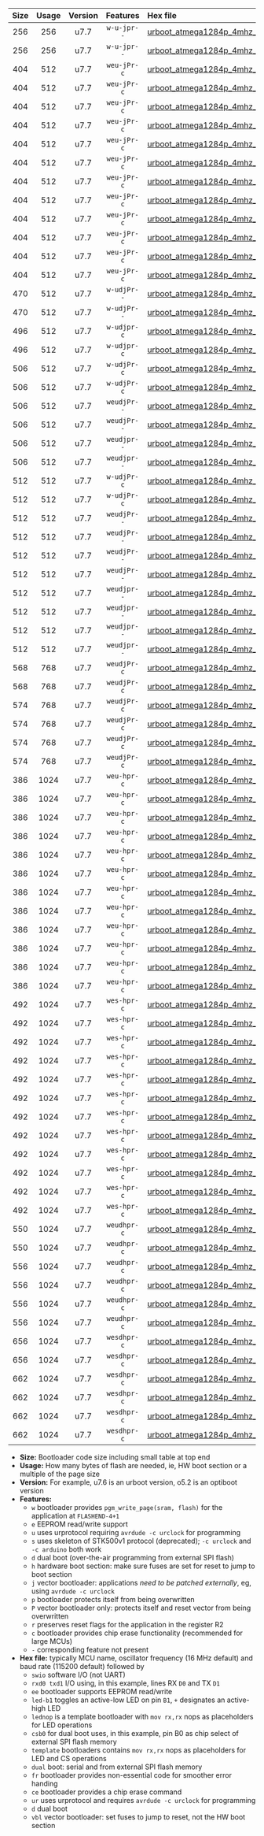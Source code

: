 |Size|Usage|Version|Features|Hex file|
|:-:|:-:|:-:|:-:|:--|
|256|256|u7.7|`w-u-jpr--`|[urboot_atmega1284p_4mhz_57600bps_swio_rxd0_txd1_ur_vbl.hex](https://raw.githubusercontent.com/stefanrueger/urboot.hex/main/mcus/atmega1284p/fcpu_4mhz/57600_bps/urboot_atmega1284p_4mhz_57600bps_swio_rxd0_txd1_ur_vbl.hex)|
|256|256|u7.7|`w-u-jpr--`|[urboot_atmega1284p_4mhz_57600bps_swio_rxd2_txd3_ur_vbl.hex](https://raw.githubusercontent.com/stefanrueger/urboot.hex/main/mcus/atmega1284p/fcpu_4mhz/57600_bps/urboot_atmega1284p_4mhz_57600bps_swio_rxd2_txd3_ur_vbl.hex)|
|404|512|u7.7|`weu-jPr-c`|[urboot_atmega1284p_4mhz_57600bps_swio_rxd0_txd1_ee_led+b0_fr_ce_ur_vbl.hex](https://raw.githubusercontent.com/stefanrueger/urboot.hex/main/mcus/atmega1284p/fcpu_4mhz/57600_bps/urboot_atmega1284p_4mhz_57600bps_swio_rxd0_txd1_ee_led+b0_fr_ce_ur_vbl.hex)|
|404|512|u7.7|`weu-jPr-c`|[urboot_atmega1284p_4mhz_57600bps_swio_rxd0_txd1_ee_led+b5_fr_ce_ur_vbl.hex](https://raw.githubusercontent.com/stefanrueger/urboot.hex/main/mcus/atmega1284p/fcpu_4mhz/57600_bps/urboot_atmega1284p_4mhz_57600bps_swio_rxd0_txd1_ee_led+b5_fr_ce_ur_vbl.hex)|
|404|512|u7.7|`weu-jPr-c`|[urboot_atmega1284p_4mhz_57600bps_swio_rxd0_txd1_ee_led+b7_fr_ce_ur_vbl.hex](https://raw.githubusercontent.com/stefanrueger/urboot.hex/main/mcus/atmega1284p/fcpu_4mhz/57600_bps/urboot_atmega1284p_4mhz_57600bps_swio_rxd0_txd1_ee_led+b7_fr_ce_ur_vbl.hex)|
|404|512|u7.7|`weu-jPr-c`|[urboot_atmega1284p_4mhz_57600bps_swio_rxd0_txd1_ee_led+c7_fr_ce_ur_vbl.hex](https://raw.githubusercontent.com/stefanrueger/urboot.hex/main/mcus/atmega1284p/fcpu_4mhz/57600_bps/urboot_atmega1284p_4mhz_57600bps_swio_rxd0_txd1_ee_led+c7_fr_ce_ur_vbl.hex)|
|404|512|u7.7|`weu-jPr-c`|[urboot_atmega1284p_4mhz_57600bps_swio_rxd0_txd1_ee_led+d7_fr_ce_ur_vbl.hex](https://raw.githubusercontent.com/stefanrueger/urboot.hex/main/mcus/atmega1284p/fcpu_4mhz/57600_bps/urboot_atmega1284p_4mhz_57600bps_swio_rxd0_txd1_ee_led+d7_fr_ce_ur_vbl.hex)|
|404|512|u7.7|`weu-jPr-c`|[urboot_atmega1284p_4mhz_57600bps_swio_rxd0_txd1_ee_lednop_fr_ce_ur_vbl.hex](https://raw.githubusercontent.com/stefanrueger/urboot.hex/main/mcus/atmega1284p/fcpu_4mhz/57600_bps/urboot_atmega1284p_4mhz_57600bps_swio_rxd0_txd1_ee_lednop_fr_ce_ur_vbl.hex)|
|404|512|u7.7|`weu-jPr-c`|[urboot_atmega1284p_4mhz_57600bps_swio_rxd2_txd3_ee_led+b0_fr_ce_ur_vbl.hex](https://raw.githubusercontent.com/stefanrueger/urboot.hex/main/mcus/atmega1284p/fcpu_4mhz/57600_bps/urboot_atmega1284p_4mhz_57600bps_swio_rxd2_txd3_ee_led+b0_fr_ce_ur_vbl.hex)|
|404|512|u7.7|`weu-jPr-c`|[urboot_atmega1284p_4mhz_57600bps_swio_rxd2_txd3_ee_led+b5_fr_ce_ur_vbl.hex](https://raw.githubusercontent.com/stefanrueger/urboot.hex/main/mcus/atmega1284p/fcpu_4mhz/57600_bps/urboot_atmega1284p_4mhz_57600bps_swio_rxd2_txd3_ee_led+b5_fr_ce_ur_vbl.hex)|
|404|512|u7.7|`weu-jPr-c`|[urboot_atmega1284p_4mhz_57600bps_swio_rxd2_txd3_ee_led+b7_fr_ce_ur_vbl.hex](https://raw.githubusercontent.com/stefanrueger/urboot.hex/main/mcus/atmega1284p/fcpu_4mhz/57600_bps/urboot_atmega1284p_4mhz_57600bps_swio_rxd2_txd3_ee_led+b7_fr_ce_ur_vbl.hex)|
|404|512|u7.7|`weu-jPr-c`|[urboot_atmega1284p_4mhz_57600bps_swio_rxd2_txd3_ee_led+c7_fr_ce_ur_vbl.hex](https://raw.githubusercontent.com/stefanrueger/urboot.hex/main/mcus/atmega1284p/fcpu_4mhz/57600_bps/urboot_atmega1284p_4mhz_57600bps_swio_rxd2_txd3_ee_led+c7_fr_ce_ur_vbl.hex)|
|404|512|u7.7|`weu-jPr-c`|[urboot_atmega1284p_4mhz_57600bps_swio_rxd2_txd3_ee_led+d7_fr_ce_ur_vbl.hex](https://raw.githubusercontent.com/stefanrueger/urboot.hex/main/mcus/atmega1284p/fcpu_4mhz/57600_bps/urboot_atmega1284p_4mhz_57600bps_swio_rxd2_txd3_ee_led+d7_fr_ce_ur_vbl.hex)|
|404|512|u7.7|`weu-jPr-c`|[urboot_atmega1284p_4mhz_57600bps_swio_rxd2_txd3_ee_lednop_fr_ce_ur_vbl.hex](https://raw.githubusercontent.com/stefanrueger/urboot.hex/main/mcus/atmega1284p/fcpu_4mhz/57600_bps/urboot_atmega1284p_4mhz_57600bps_swio_rxd2_txd3_ee_lednop_fr_ce_ur_vbl.hex)|
|470|512|u7.7|`w-udjPr--`|[urboot_atmega1284p_4mhz_57600bps_swio_rxd0_txd1_template_dual_fr_ur_vbl.hex](https://raw.githubusercontent.com/stefanrueger/urboot.hex/main/mcus/atmega1284p/fcpu_4mhz/57600_bps/urboot_atmega1284p_4mhz_57600bps_swio_rxd0_txd1_template_dual_fr_ur_vbl.hex)|
|470|512|u7.7|`w-udjPr--`|[urboot_atmega1284p_4mhz_57600bps_swio_rxd2_txd3_template_dual_fr_ur_vbl.hex](https://raw.githubusercontent.com/stefanrueger/urboot.hex/main/mcus/atmega1284p/fcpu_4mhz/57600_bps/urboot_atmega1284p_4mhz_57600bps_swio_rxd2_txd3_template_dual_fr_ur_vbl.hex)|
|496|512|u7.7|`w-udjpr-c`|[urboot_atmega1284p_4mhz_57600bps_swio_rxd0_txd1_template_dual_fr_ce_ur_vbl.hex](https://raw.githubusercontent.com/stefanrueger/urboot.hex/main/mcus/atmega1284p/fcpu_4mhz/57600_bps/urboot_atmega1284p_4mhz_57600bps_swio_rxd0_txd1_template_dual_fr_ce_ur_vbl.hex)|
|496|512|u7.7|`w-udjpr-c`|[urboot_atmega1284p_4mhz_57600bps_swio_rxd2_txd3_template_dual_fr_ce_ur_vbl.hex](https://raw.githubusercontent.com/stefanrueger/urboot.hex/main/mcus/atmega1284p/fcpu_4mhz/57600_bps/urboot_atmega1284p_4mhz_57600bps_swio_rxd2_txd3_template_dual_fr_ce_ur_vbl.hex)|
|506|512|u7.7|`w-udjPr-c`|[urboot_atmega1284p_4mhz_57600bps_swio_rxd0_txd1_led+c7_csb3_dual_fr_ce_ur_vbl.hex](https://raw.githubusercontent.com/stefanrueger/urboot.hex/main/mcus/atmega1284p/fcpu_4mhz/57600_bps/urboot_atmega1284p_4mhz_57600bps_swio_rxd0_txd1_led+c7_csb3_dual_fr_ce_ur_vbl.hex)|
|506|512|u7.7|`w-udjPr-c`|[urboot_atmega1284p_4mhz_57600bps_swio_rxd2_txd3_led+c7_csb3_dual_fr_ce_ur_vbl.hex](https://raw.githubusercontent.com/stefanrueger/urboot.hex/main/mcus/atmega1284p/fcpu_4mhz/57600_bps/urboot_atmega1284p_4mhz_57600bps_swio_rxd2_txd3_led+c7_csb3_dual_fr_ce_ur_vbl.hex)|
|506|512|u7.7|`weudjPr--`|[urboot_atmega1284p_4mhz_57600bps_swio_rxd0_txd1_ee_led+c7_csb3_dual_ur_vbl.hex](https://raw.githubusercontent.com/stefanrueger/urboot.hex/main/mcus/atmega1284p/fcpu_4mhz/57600_bps/urboot_atmega1284p_4mhz_57600bps_swio_rxd0_txd1_ee_led+c7_csb3_dual_ur_vbl.hex)|
|506|512|u7.7|`weudjPr--`|[urboot_atmega1284p_4mhz_57600bps_swio_rxd2_txd3_ee_led+c7_csb3_dual_ur_vbl.hex](https://raw.githubusercontent.com/stefanrueger/urboot.hex/main/mcus/atmega1284p/fcpu_4mhz/57600_bps/urboot_atmega1284p_4mhz_57600bps_swio_rxd2_txd3_ee_led+c7_csb3_dual_ur_vbl.hex)|
|506|512|u7.7|`weudjpr--`|[urboot_atmega1284p_4mhz_57600bps_swio_rxd0_txd1_ee_led+c7_csb3_dual_fr_ur_vbl.hex](https://raw.githubusercontent.com/stefanrueger/urboot.hex/main/mcus/atmega1284p/fcpu_4mhz/57600_bps/urboot_atmega1284p_4mhz_57600bps_swio_rxd0_txd1_ee_led+c7_csb3_dual_fr_ur_vbl.hex)|
|506|512|u7.7|`weudjpr--`|[urboot_atmega1284p_4mhz_57600bps_swio_rxd2_txd3_ee_led+c7_csb3_dual_fr_ur_vbl.hex](https://raw.githubusercontent.com/stefanrueger/urboot.hex/main/mcus/atmega1284p/fcpu_4mhz/57600_bps/urboot_atmega1284p_4mhz_57600bps_swio_rxd2_txd3_ee_led+c7_csb3_dual_fr_ur_vbl.hex)|
|512|512|u7.7|`w-udjPr-c`|[urboot_atmega1284p_4mhz_57600bps_swio_rxd0_txd1_led+d7_csc7_dual_fr_ce_ur_vbl.hex](https://raw.githubusercontent.com/stefanrueger/urboot.hex/main/mcus/atmega1284p/fcpu_4mhz/57600_bps/urboot_atmega1284p_4mhz_57600bps_swio_rxd0_txd1_led+d7_csc7_dual_fr_ce_ur_vbl.hex)|
|512|512|u7.7|`w-udjPr-c`|[urboot_atmega1284p_4mhz_57600bps_swio_rxd2_txd3_led+d7_csc7_dual_fr_ce_ur_vbl.hex](https://raw.githubusercontent.com/stefanrueger/urboot.hex/main/mcus/atmega1284p/fcpu_4mhz/57600_bps/urboot_atmega1284p_4mhz_57600bps_swio_rxd2_txd3_led+d7_csc7_dual_fr_ce_ur_vbl.hex)|
|512|512|u7.7|`weudjPr--`|[urboot_atmega1284p_4mhz_57600bps_swio_rxd0_txd1_ee_led+d7_csc7_dual_ur_vbl.hex](https://raw.githubusercontent.com/stefanrueger/urboot.hex/main/mcus/atmega1284p/fcpu_4mhz/57600_bps/urboot_atmega1284p_4mhz_57600bps_swio_rxd0_txd1_ee_led+d7_csc7_dual_ur_vbl.hex)|
|512|512|u7.7|`weudjPr--`|[urboot_atmega1284p_4mhz_57600bps_swio_rxd0_txd1_ee_template_dual_ur_vbl.hex](https://raw.githubusercontent.com/stefanrueger/urboot.hex/main/mcus/atmega1284p/fcpu_4mhz/57600_bps/urboot_atmega1284p_4mhz_57600bps_swio_rxd0_txd1_ee_template_dual_ur_vbl.hex)|
|512|512|u7.7|`weudjPr--`|[urboot_atmega1284p_4mhz_57600bps_swio_rxd2_txd3_ee_led+d7_csc7_dual_ur_vbl.hex](https://raw.githubusercontent.com/stefanrueger/urboot.hex/main/mcus/atmega1284p/fcpu_4mhz/57600_bps/urboot_atmega1284p_4mhz_57600bps_swio_rxd2_txd3_ee_led+d7_csc7_dual_ur_vbl.hex)|
|512|512|u7.7|`weudjPr--`|[urboot_atmega1284p_4mhz_57600bps_swio_rxd2_txd3_ee_template_dual_ur_vbl.hex](https://raw.githubusercontent.com/stefanrueger/urboot.hex/main/mcus/atmega1284p/fcpu_4mhz/57600_bps/urboot_atmega1284p_4mhz_57600bps_swio_rxd2_txd3_ee_template_dual_ur_vbl.hex)|
|512|512|u7.7|`weudjpr--`|[urboot_atmega1284p_4mhz_57600bps_swio_rxd0_txd1_ee_led+d7_csc7_dual_fr_ur_vbl.hex](https://raw.githubusercontent.com/stefanrueger/urboot.hex/main/mcus/atmega1284p/fcpu_4mhz/57600_bps/urboot_atmega1284p_4mhz_57600bps_swio_rxd0_txd1_ee_led+d7_csc7_dual_fr_ur_vbl.hex)|
|512|512|u7.7|`weudjpr--`|[urboot_atmega1284p_4mhz_57600bps_swio_rxd0_txd1_ee_template_dual_fr_ur_vbl.hex](https://raw.githubusercontent.com/stefanrueger/urboot.hex/main/mcus/atmega1284p/fcpu_4mhz/57600_bps/urboot_atmega1284p_4mhz_57600bps_swio_rxd0_txd1_ee_template_dual_fr_ur_vbl.hex)|
|512|512|u7.7|`weudjpr--`|[urboot_atmega1284p_4mhz_57600bps_swio_rxd2_txd3_ee_led+d7_csc7_dual_fr_ur_vbl.hex](https://raw.githubusercontent.com/stefanrueger/urboot.hex/main/mcus/atmega1284p/fcpu_4mhz/57600_bps/urboot_atmega1284p_4mhz_57600bps_swio_rxd2_txd3_ee_led+d7_csc7_dual_fr_ur_vbl.hex)|
|512|512|u7.7|`weudjpr--`|[urboot_atmega1284p_4mhz_57600bps_swio_rxd2_txd3_ee_template_dual_fr_ur_vbl.hex](https://raw.githubusercontent.com/stefanrueger/urboot.hex/main/mcus/atmega1284p/fcpu_4mhz/57600_bps/urboot_atmega1284p_4mhz_57600bps_swio_rxd2_txd3_ee_template_dual_fr_ur_vbl.hex)|
|568|768|u7.7|`weudjPr-c`|[urboot_atmega1284p_4mhz_57600bps_swio_rxd0_txd1_ee_led+c7_csb3_dual_fr_ce_ur_vbl.hex](https://raw.githubusercontent.com/stefanrueger/urboot.hex/main/mcus/atmega1284p/fcpu_4mhz/57600_bps/urboot_atmega1284p_4mhz_57600bps_swio_rxd0_txd1_ee_led+c7_csb3_dual_fr_ce_ur_vbl.hex)|
|568|768|u7.7|`weudjPr-c`|[urboot_atmega1284p_4mhz_57600bps_swio_rxd2_txd3_ee_led+c7_csb3_dual_fr_ce_ur_vbl.hex](https://raw.githubusercontent.com/stefanrueger/urboot.hex/main/mcus/atmega1284p/fcpu_4mhz/57600_bps/urboot_atmega1284p_4mhz_57600bps_swio_rxd2_txd3_ee_led+c7_csb3_dual_fr_ce_ur_vbl.hex)|
|574|768|u7.7|`weudjPr-c`|[urboot_atmega1284p_4mhz_57600bps_swio_rxd0_txd1_ee_led+d7_csc7_dual_fr_ce_ur_vbl.hex](https://raw.githubusercontent.com/stefanrueger/urboot.hex/main/mcus/atmega1284p/fcpu_4mhz/57600_bps/urboot_atmega1284p_4mhz_57600bps_swio_rxd0_txd1_ee_led+d7_csc7_dual_fr_ce_ur_vbl.hex)|
|574|768|u7.7|`weudjPr-c`|[urboot_atmega1284p_4mhz_57600bps_swio_rxd0_txd1_ee_template_dual_fr_ce_ur_vbl.hex](https://raw.githubusercontent.com/stefanrueger/urboot.hex/main/mcus/atmega1284p/fcpu_4mhz/57600_bps/urboot_atmega1284p_4mhz_57600bps_swio_rxd0_txd1_ee_template_dual_fr_ce_ur_vbl.hex)|
|574|768|u7.7|`weudjPr-c`|[urboot_atmega1284p_4mhz_57600bps_swio_rxd2_txd3_ee_led+d7_csc7_dual_fr_ce_ur_vbl.hex](https://raw.githubusercontent.com/stefanrueger/urboot.hex/main/mcus/atmega1284p/fcpu_4mhz/57600_bps/urboot_atmega1284p_4mhz_57600bps_swio_rxd2_txd3_ee_led+d7_csc7_dual_fr_ce_ur_vbl.hex)|
|574|768|u7.7|`weudjPr-c`|[urboot_atmega1284p_4mhz_57600bps_swio_rxd2_txd3_ee_template_dual_fr_ce_ur_vbl.hex](https://raw.githubusercontent.com/stefanrueger/urboot.hex/main/mcus/atmega1284p/fcpu_4mhz/57600_bps/urboot_atmega1284p_4mhz_57600bps_swio_rxd2_txd3_ee_template_dual_fr_ce_ur_vbl.hex)|
|386|1024|u7.7|`weu-hpr-c`|[urboot_atmega1284p_4mhz_57600bps_swio_rxd0_txd1_ee_led+b0_fr_ce_ur.hex](https://raw.githubusercontent.com/stefanrueger/urboot.hex/main/mcus/atmega1284p/fcpu_4mhz/57600_bps/urboot_atmega1284p_4mhz_57600bps_swio_rxd0_txd1_ee_led+b0_fr_ce_ur.hex)|
|386|1024|u7.7|`weu-hpr-c`|[urboot_atmega1284p_4mhz_57600bps_swio_rxd0_txd1_ee_led+b5_fr_ce_ur.hex](https://raw.githubusercontent.com/stefanrueger/urboot.hex/main/mcus/atmega1284p/fcpu_4mhz/57600_bps/urboot_atmega1284p_4mhz_57600bps_swio_rxd0_txd1_ee_led+b5_fr_ce_ur.hex)|
|386|1024|u7.7|`weu-hpr-c`|[urboot_atmega1284p_4mhz_57600bps_swio_rxd0_txd1_ee_led+b7_fr_ce_ur.hex](https://raw.githubusercontent.com/stefanrueger/urboot.hex/main/mcus/atmega1284p/fcpu_4mhz/57600_bps/urboot_atmega1284p_4mhz_57600bps_swio_rxd0_txd1_ee_led+b7_fr_ce_ur.hex)|
|386|1024|u7.7|`weu-hpr-c`|[urboot_atmega1284p_4mhz_57600bps_swio_rxd0_txd1_ee_led+c7_fr_ce_ur.hex](https://raw.githubusercontent.com/stefanrueger/urboot.hex/main/mcus/atmega1284p/fcpu_4mhz/57600_bps/urboot_atmega1284p_4mhz_57600bps_swio_rxd0_txd1_ee_led+c7_fr_ce_ur.hex)|
|386|1024|u7.7|`weu-hpr-c`|[urboot_atmega1284p_4mhz_57600bps_swio_rxd0_txd1_ee_led+d7_fr_ce_ur.hex](https://raw.githubusercontent.com/stefanrueger/urboot.hex/main/mcus/atmega1284p/fcpu_4mhz/57600_bps/urboot_atmega1284p_4mhz_57600bps_swio_rxd0_txd1_ee_led+d7_fr_ce_ur.hex)|
|386|1024|u7.7|`weu-hpr-c`|[urboot_atmega1284p_4mhz_57600bps_swio_rxd0_txd1_ee_lednop_fr_ce_ur.hex](https://raw.githubusercontent.com/stefanrueger/urboot.hex/main/mcus/atmega1284p/fcpu_4mhz/57600_bps/urboot_atmega1284p_4mhz_57600bps_swio_rxd0_txd1_ee_lednop_fr_ce_ur.hex)|
|386|1024|u7.7|`weu-hpr-c`|[urboot_atmega1284p_4mhz_57600bps_swio_rxd2_txd3_ee_led+b0_fr_ce_ur.hex](https://raw.githubusercontent.com/stefanrueger/urboot.hex/main/mcus/atmega1284p/fcpu_4mhz/57600_bps/urboot_atmega1284p_4mhz_57600bps_swio_rxd2_txd3_ee_led+b0_fr_ce_ur.hex)|
|386|1024|u7.7|`weu-hpr-c`|[urboot_atmega1284p_4mhz_57600bps_swio_rxd2_txd3_ee_led+b5_fr_ce_ur.hex](https://raw.githubusercontent.com/stefanrueger/urboot.hex/main/mcus/atmega1284p/fcpu_4mhz/57600_bps/urboot_atmega1284p_4mhz_57600bps_swio_rxd2_txd3_ee_led+b5_fr_ce_ur.hex)|
|386|1024|u7.7|`weu-hpr-c`|[urboot_atmega1284p_4mhz_57600bps_swio_rxd2_txd3_ee_led+b7_fr_ce_ur.hex](https://raw.githubusercontent.com/stefanrueger/urboot.hex/main/mcus/atmega1284p/fcpu_4mhz/57600_bps/urboot_atmega1284p_4mhz_57600bps_swio_rxd2_txd3_ee_led+b7_fr_ce_ur.hex)|
|386|1024|u7.7|`weu-hpr-c`|[urboot_atmega1284p_4mhz_57600bps_swio_rxd2_txd3_ee_led+c7_fr_ce_ur.hex](https://raw.githubusercontent.com/stefanrueger/urboot.hex/main/mcus/atmega1284p/fcpu_4mhz/57600_bps/urboot_atmega1284p_4mhz_57600bps_swio_rxd2_txd3_ee_led+c7_fr_ce_ur.hex)|
|386|1024|u7.7|`weu-hpr-c`|[urboot_atmega1284p_4mhz_57600bps_swio_rxd2_txd3_ee_led+d7_fr_ce_ur.hex](https://raw.githubusercontent.com/stefanrueger/urboot.hex/main/mcus/atmega1284p/fcpu_4mhz/57600_bps/urboot_atmega1284p_4mhz_57600bps_swio_rxd2_txd3_ee_led+d7_fr_ce_ur.hex)|
|386|1024|u7.7|`weu-hpr-c`|[urboot_atmega1284p_4mhz_57600bps_swio_rxd2_txd3_ee_lednop_fr_ce_ur.hex](https://raw.githubusercontent.com/stefanrueger/urboot.hex/main/mcus/atmega1284p/fcpu_4mhz/57600_bps/urboot_atmega1284p_4mhz_57600bps_swio_rxd2_txd3_ee_lednop_fr_ce_ur.hex)|
|492|1024|u7.7|`wes-hpr-c`|[urboot_atmega1284p_4mhz_57600bps_swio_rxd0_txd1_ee_led+b0_fr_ce.hex](https://raw.githubusercontent.com/stefanrueger/urboot.hex/main/mcus/atmega1284p/fcpu_4mhz/57600_bps/urboot_atmega1284p_4mhz_57600bps_swio_rxd0_txd1_ee_led+b0_fr_ce.hex)|
|492|1024|u7.7|`wes-hpr-c`|[urboot_atmega1284p_4mhz_57600bps_swio_rxd0_txd1_ee_led+b5_fr_ce.hex](https://raw.githubusercontent.com/stefanrueger/urboot.hex/main/mcus/atmega1284p/fcpu_4mhz/57600_bps/urboot_atmega1284p_4mhz_57600bps_swio_rxd0_txd1_ee_led+b5_fr_ce.hex)|
|492|1024|u7.7|`wes-hpr-c`|[urboot_atmega1284p_4mhz_57600bps_swio_rxd0_txd1_ee_led+b7_fr_ce.hex](https://raw.githubusercontent.com/stefanrueger/urboot.hex/main/mcus/atmega1284p/fcpu_4mhz/57600_bps/urboot_atmega1284p_4mhz_57600bps_swio_rxd0_txd1_ee_led+b7_fr_ce.hex)|
|492|1024|u7.7|`wes-hpr-c`|[urboot_atmega1284p_4mhz_57600bps_swio_rxd0_txd1_ee_led+c7_fr_ce.hex](https://raw.githubusercontent.com/stefanrueger/urboot.hex/main/mcus/atmega1284p/fcpu_4mhz/57600_bps/urboot_atmega1284p_4mhz_57600bps_swio_rxd0_txd1_ee_led+c7_fr_ce.hex)|
|492|1024|u7.7|`wes-hpr-c`|[urboot_atmega1284p_4mhz_57600bps_swio_rxd0_txd1_ee_led+d7_fr_ce.hex](https://raw.githubusercontent.com/stefanrueger/urboot.hex/main/mcus/atmega1284p/fcpu_4mhz/57600_bps/urboot_atmega1284p_4mhz_57600bps_swio_rxd0_txd1_ee_led+d7_fr_ce.hex)|
|492|1024|u7.7|`wes-hpr-c`|[urboot_atmega1284p_4mhz_57600bps_swio_rxd0_txd1_ee_lednop_fr_ce.hex](https://raw.githubusercontent.com/stefanrueger/urboot.hex/main/mcus/atmega1284p/fcpu_4mhz/57600_bps/urboot_atmega1284p_4mhz_57600bps_swio_rxd0_txd1_ee_lednop_fr_ce.hex)|
|492|1024|u7.7|`wes-hpr-c`|[urboot_atmega1284p_4mhz_57600bps_swio_rxd2_txd3_ee_led+b0_fr_ce.hex](https://raw.githubusercontent.com/stefanrueger/urboot.hex/main/mcus/atmega1284p/fcpu_4mhz/57600_bps/urboot_atmega1284p_4mhz_57600bps_swio_rxd2_txd3_ee_led+b0_fr_ce.hex)|
|492|1024|u7.7|`wes-hpr-c`|[urboot_atmega1284p_4mhz_57600bps_swio_rxd2_txd3_ee_led+b5_fr_ce.hex](https://raw.githubusercontent.com/stefanrueger/urboot.hex/main/mcus/atmega1284p/fcpu_4mhz/57600_bps/urboot_atmega1284p_4mhz_57600bps_swio_rxd2_txd3_ee_led+b5_fr_ce.hex)|
|492|1024|u7.7|`wes-hpr-c`|[urboot_atmega1284p_4mhz_57600bps_swio_rxd2_txd3_ee_led+b7_fr_ce.hex](https://raw.githubusercontent.com/stefanrueger/urboot.hex/main/mcus/atmega1284p/fcpu_4mhz/57600_bps/urboot_atmega1284p_4mhz_57600bps_swio_rxd2_txd3_ee_led+b7_fr_ce.hex)|
|492|1024|u7.7|`wes-hpr-c`|[urboot_atmega1284p_4mhz_57600bps_swio_rxd2_txd3_ee_led+c7_fr_ce.hex](https://raw.githubusercontent.com/stefanrueger/urboot.hex/main/mcus/atmega1284p/fcpu_4mhz/57600_bps/urboot_atmega1284p_4mhz_57600bps_swio_rxd2_txd3_ee_led+c7_fr_ce.hex)|
|492|1024|u7.7|`wes-hpr-c`|[urboot_atmega1284p_4mhz_57600bps_swio_rxd2_txd3_ee_led+d7_fr_ce.hex](https://raw.githubusercontent.com/stefanrueger/urboot.hex/main/mcus/atmega1284p/fcpu_4mhz/57600_bps/urboot_atmega1284p_4mhz_57600bps_swio_rxd2_txd3_ee_led+d7_fr_ce.hex)|
|492|1024|u7.7|`wes-hpr-c`|[urboot_atmega1284p_4mhz_57600bps_swio_rxd2_txd3_ee_lednop_fr_ce.hex](https://raw.githubusercontent.com/stefanrueger/urboot.hex/main/mcus/atmega1284p/fcpu_4mhz/57600_bps/urboot_atmega1284p_4mhz_57600bps_swio_rxd2_txd3_ee_lednop_fr_ce.hex)|
|550|1024|u7.7|`weudhpr-c`|[urboot_atmega1284p_4mhz_57600bps_swio_rxd0_txd1_ee_led+c7_csb3_dual_fr_ce_ur.hex](https://raw.githubusercontent.com/stefanrueger/urboot.hex/main/mcus/atmega1284p/fcpu_4mhz/57600_bps/urboot_atmega1284p_4mhz_57600bps_swio_rxd0_txd1_ee_led+c7_csb3_dual_fr_ce_ur.hex)|
|550|1024|u7.7|`weudhpr-c`|[urboot_atmega1284p_4mhz_57600bps_swio_rxd2_txd3_ee_led+c7_csb3_dual_fr_ce_ur.hex](https://raw.githubusercontent.com/stefanrueger/urboot.hex/main/mcus/atmega1284p/fcpu_4mhz/57600_bps/urboot_atmega1284p_4mhz_57600bps_swio_rxd2_txd3_ee_led+c7_csb3_dual_fr_ce_ur.hex)|
|556|1024|u7.7|`weudhpr-c`|[urboot_atmega1284p_4mhz_57600bps_swio_rxd0_txd1_ee_led+d7_csc7_dual_fr_ce_ur.hex](https://raw.githubusercontent.com/stefanrueger/urboot.hex/main/mcus/atmega1284p/fcpu_4mhz/57600_bps/urboot_atmega1284p_4mhz_57600bps_swio_rxd0_txd1_ee_led+d7_csc7_dual_fr_ce_ur.hex)|
|556|1024|u7.7|`weudhpr-c`|[urboot_atmega1284p_4mhz_57600bps_swio_rxd0_txd1_ee_template_dual_fr_ce_ur.hex](https://raw.githubusercontent.com/stefanrueger/urboot.hex/main/mcus/atmega1284p/fcpu_4mhz/57600_bps/urboot_atmega1284p_4mhz_57600bps_swio_rxd0_txd1_ee_template_dual_fr_ce_ur.hex)|
|556|1024|u7.7|`weudhpr-c`|[urboot_atmega1284p_4mhz_57600bps_swio_rxd2_txd3_ee_led+d7_csc7_dual_fr_ce_ur.hex](https://raw.githubusercontent.com/stefanrueger/urboot.hex/main/mcus/atmega1284p/fcpu_4mhz/57600_bps/urboot_atmega1284p_4mhz_57600bps_swio_rxd2_txd3_ee_led+d7_csc7_dual_fr_ce_ur.hex)|
|556|1024|u7.7|`weudhpr-c`|[urboot_atmega1284p_4mhz_57600bps_swio_rxd2_txd3_ee_template_dual_fr_ce_ur.hex](https://raw.githubusercontent.com/stefanrueger/urboot.hex/main/mcus/atmega1284p/fcpu_4mhz/57600_bps/urboot_atmega1284p_4mhz_57600bps_swio_rxd2_txd3_ee_template_dual_fr_ce_ur.hex)|
|656|1024|u7.7|`wesdhpr-c`|[urboot_atmega1284p_4mhz_57600bps_swio_rxd0_txd1_ee_led+c7_csb3_dual_fr_ce.hex](https://raw.githubusercontent.com/stefanrueger/urboot.hex/main/mcus/atmega1284p/fcpu_4mhz/57600_bps/urboot_atmega1284p_4mhz_57600bps_swio_rxd0_txd1_ee_led+c7_csb3_dual_fr_ce.hex)|
|656|1024|u7.7|`wesdhpr-c`|[urboot_atmega1284p_4mhz_57600bps_swio_rxd2_txd3_ee_led+c7_csb3_dual_fr_ce.hex](https://raw.githubusercontent.com/stefanrueger/urboot.hex/main/mcus/atmega1284p/fcpu_4mhz/57600_bps/urboot_atmega1284p_4mhz_57600bps_swio_rxd2_txd3_ee_led+c7_csb3_dual_fr_ce.hex)|
|662|1024|u7.7|`wesdhpr-c`|[urboot_atmega1284p_4mhz_57600bps_swio_rxd0_txd1_ee_led+d7_csc7_dual_fr_ce.hex](https://raw.githubusercontent.com/stefanrueger/urboot.hex/main/mcus/atmega1284p/fcpu_4mhz/57600_bps/urboot_atmega1284p_4mhz_57600bps_swio_rxd0_txd1_ee_led+d7_csc7_dual_fr_ce.hex)|
|662|1024|u7.7|`wesdhpr-c`|[urboot_atmega1284p_4mhz_57600bps_swio_rxd0_txd1_ee_template_dual_fr_ce.hex](https://raw.githubusercontent.com/stefanrueger/urboot.hex/main/mcus/atmega1284p/fcpu_4mhz/57600_bps/urboot_atmega1284p_4mhz_57600bps_swio_rxd0_txd1_ee_template_dual_fr_ce.hex)|
|662|1024|u7.7|`wesdhpr-c`|[urboot_atmega1284p_4mhz_57600bps_swio_rxd2_txd3_ee_led+d7_csc7_dual_fr_ce.hex](https://raw.githubusercontent.com/stefanrueger/urboot.hex/main/mcus/atmega1284p/fcpu_4mhz/57600_bps/urboot_atmega1284p_4mhz_57600bps_swio_rxd2_txd3_ee_led+d7_csc7_dual_fr_ce.hex)|
|662|1024|u7.7|`wesdhpr-c`|[urboot_atmega1284p_4mhz_57600bps_swio_rxd2_txd3_ee_template_dual_fr_ce.hex](https://raw.githubusercontent.com/stefanrueger/urboot.hex/main/mcus/atmega1284p/fcpu_4mhz/57600_bps/urboot_atmega1284p_4mhz_57600bps_swio_rxd2_txd3_ee_template_dual_fr_ce.hex)|

- **Size:** Bootloader code size including small table at top end
- **Usage:** How many bytes of flash are needed, ie, HW boot section or a multiple of the page size
- **Version:** For example, u7.6 is an urboot version, o5.2 is an optiboot version
- **Features:**
  + `w` bootloader provides `pgm_write_page(sram, flash)` for the application at `FLASHEND-4+1`
  + `e` EEPROM read/write support
  + `u` uses urprotocol requiring `avrdude -c urclock` for programming
  + `s` uses skeleton of STK500v1 protocol (deprecated); `-c urclock` and `-c arduino` both work
  + `d` dual boot (over-the-air programming from external SPI flash)
  + `h` hardware boot section: make sure fuses are set for reset to jump to boot section
  + `j` vector bootloader: applications *need to be patched externally*, eg, using `avrdude -c urclock`
  + `p` bootloader protects itself from being overwritten
  + `P` vector bootloader only: protects itself and reset vector from being overwritten
  + `r` preserves reset flags for the application in the register R2
  + `c` bootloader provides chip erase functionality (recommended for large MCUs)
  + `-` corresponding feature not present
- **Hex file:** typically MCU name, oscillator frequency (16 MHz default) and baud rate (115200 default) followed by
  + `swio` software I/O (not UART)
  + `rxd0 txd1` I/O using, in this example, lines RX `D0` and TX `D1`
  + `ee` bootloader supports EEPROM read/write
  + `led-b1` toggles an active-low LED on pin `B1`, `+` designates an active-high LED
  + `lednop` is a template bootloader with `mov rx,rx` nops as placeholders for LED operations
  + `csb0` for dual boot uses, in this example, pin B0 as chip select of external SPI flash memory
  + `template` bootloaders contains `mov rx,rx` nops as placeholders for LED and CS operations
  + `dual` boot: serial and from external SPI flash memory
  + `fr` bootloader provides non-essential code for smoother error handing
  + `ce` bootloader provides a chip erase command
  + `ur` uses urprotocol and requires `avrdude -c urclock` for programming
  + `d` dual boot
  + `vbl` vector bootloader: set fuses to jump to reset, not the HW boot section
